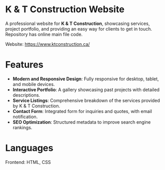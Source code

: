 # K & T Construction Website

A professional website for **K & T Construction**, showcasing services, project portfolio, and providing an easy way for clients to get in touch. Repository has online main file code. 

Website: https://www.ktconstruction.ca/

# Features 

- **Modern and Responsive Design**: Fully responsive for desktop, tablet, and mobile devices.
- **Interactive Portfolio**: A gallery showcasing past projects with detailed descriptions.
- **Service Listings**: Comprehensive breakdown of the services provided by K & T Construction.
- **Contact Form**: Integrated form for inquiries and quotes, with email notification.
- **SEO Optimization**: Structured metadata to improve search engine rankings.

# Languages
Frontend: HTML, CSS


